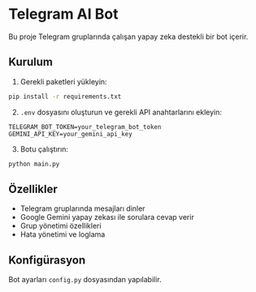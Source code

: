 # Telegram AI Bot

Bu proje Telegram gruplarında çalışan yapay zeka destekli bir bot içerir.

## Kurulum

1. Gerekli paketleri yükleyin:
```bash
pip install -r requirements.txt
```

2. `.env` dosyasını oluşturun ve gerekli API anahtarlarını ekleyin:
```
TELEGRAM_BOT_TOKEN=your_telegram_bot_token
GEMINI_API_KEY=your_gemini_api_key
```

3. Botu çalıştırın:
```bash
python main.py
```

## Özellikler

- Telegram gruplarında mesajları dinler
- Google Gemini yapay zekası ile sorulara cevap verir
- Grup yönetimi özellikleri
- Hata yönetimi ve loglama

## Konfigürasyon

Bot ayarları `config.py` dosyasından yapılabilir.
